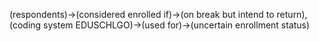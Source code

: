 (respondents)->(considered enrolled if)->(on break but intend to return), (coding system EDUSCHLGO)->(used for)->(uncertain enrollment status)